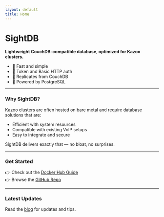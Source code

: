 ```yaml
---
layout: default
title: Home
---
```


# SightDB

**Lightweight CouchDB-compatible database, optimized for Kazoo clusters.**

- 🚀 Fast and simple
- 🔐 Token and Basic HTTP auth
- 🔁 Replicates from CouchDB
- 🧱 Powered by PostgreSQL

---

### Why SightDB?

Kazoo clusters are often hosted on bare metal and require database solutions that are:

- Efficient with system resources  
- Compatible with existing VoIP setups  
- Easy to integrate and secure

SightDB delivers exactly that — no bloat, no surprises.

---

### Get Started

👉 Check out the [Docker Hub Guide](https://hub.docker.com/repository/docker/koctep/sightdb/general)  
👉 Browse the [GitHub Repo](https://github.com/sightdb/sightdb)

---

### Latest Updates

Read the [blog](/blog) for updates and tips.
